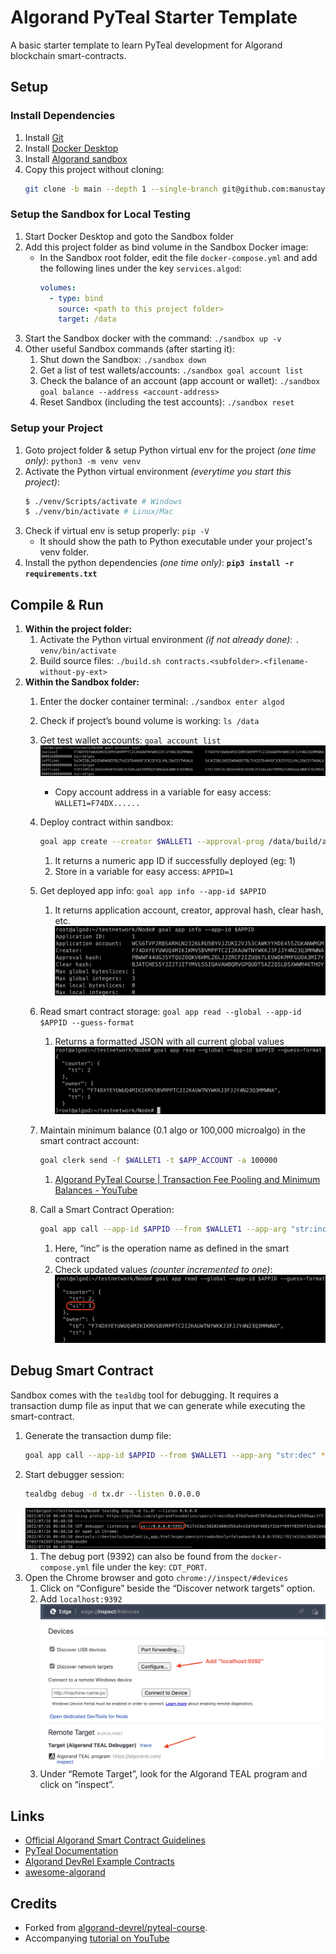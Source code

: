 # Algorand PyTeal Starter Template
A basic starter template to learn PyTeal development for Algorand blockchain smart-contracts.


## Setup

### Install Dependencies
1. Install [Git](https://github.com/git-guides/install-git)
2. Install [Docker Desktop](https://www.docker.com/products/docker-desktop)
3. Install [Algorand sandbox](https://github.com/algorand/sandbox)
4. Copy this project without cloning:
   ```bash
   git clone -b main --depth 1 --single-branch git@github.com:manustays/algorand-pyteal-smart-contract-starter-template.git && rm -rf algorand-pyteal-smart-contract-starter-template/.git/
   ```


### Setup the Sandbox for Local Testing
1. Start Docker Desktop and goto the Sandbox folder
2. Add this project folder as bind volume in the Sandbox Docker image:
   - In the Sandbox root folder, edit the file `docker-compose.yml` and add the following lines under the key `services.algod`:
      ```yml
      volumes:
        - type: bind
          source: <path to this project folder>
          target: /data
      ```
3. Start the Sandbox docker with the command: `./sandbox up -v`
4. Other useful Sandbox commands (after starting it):
    1. Shut down the Sandbox: `./sandbox down`
    2. Get a list of test wallets/accounts: `./sandbox goal account list`
    3. Check the balance of an account (app account or wallet): `./sandbox goal balance --address <account-address>`
    4. Reset Sandbox (including the test accounts): `./sandbox reset`


### Setup your Project
1. Goto project folder & setup Python virtual env for the project _(one time only)_: `python3 -m venv venv`
2. Activate the Python virtual environment _(everytime you start this project)_:
    ```bash
    $ ./venv/Scripts/activate # Windows
    $ ./venv/bin/activate # Linux/Mac
    ```
3. Check if virtual env is setup properly: `pip -V`
   - It should show the path to Python executable under your project's venv folder.
4. Install the python dependencies _(one time only)_: **`pip3 install -r requirements.txt`**


## Compile & Run
1. **Within the project folder:**
   1. Activate the Python virtual environment _(if not already done)_: `. venv/bin/activate`
   2. Build source files: `./build.sh contracts.<subfolder>.<filename-without-py-ext>`
2. **Within the Sandbox folder:**
   1. Enter the docker container terminal: `./sandbox enter algod`
   1. Check if project’s bound volume is working: `ls /data`
   1. Get test wallet accounts: `goal account list`
      ![Example](/img/1.png)
      - Copy account address in a variable for easy access: `WALLET1=F74DX......`
   1. Deploy contract within sandbox:
      ```bash
      goal app create --creator $WALLET1 --approval-prog /data/build/approval.teal --clear-prog /data/build/clear.teal --global-byteslices 1 --global-ints 3 --local-byteslices 0 --local-ints 0
      ```
      1. It returns a numeric app ID if successfully deployed (eg: 1)
      1. Store in a variable for easy access: `APPID=1`
   1. Get deployed app info: `goal app info --app-id $APPID`
       1. It returns application account, creator, approval hash, clear hash, etc.
       ![Example](/img/2.png)

   1. Read smart contract storage: `goal app read --global --app-id $APPID --guess-format`
       1. Returns a formatted JSON with all current global values
       ![Example](/img/3.png)

   1. Maintain minimum balance (0.1 algo or 100,000 microalgo) in the smart contract account:
       ```bash
       goal clerk send -f $WALLET1 -t $APP_ACCOUNT -a 100000
       ```
       1. [Algorand PyTeal Course | Transaction Fee Pooling and Minimum Balances - YouTube](https://www.youtube.com/watch?v=k3K9_UNlsFY&list=PLpAdAjL5F75CNnmGbz9Dm_k-z5I6Sv9_x&index=12)
   1. Call a Smart Contract Operation:
      ```bash
      goal app call --app-id $APPID --from $WALLET1 --app-arg "str:inc"
      ```
      1. Here, “inc” is the operation name as defined in the smart contract
      1. Check updated values *(counter incremented to one)*:
         ![Example](/img/4.png)

## Debug Smart Contract

Sandbox comes with the `tealdbg` tool for debugging. It requires a transaction dump file as input that we can generate while executing the smart-contract.

1. Generate the transaction dump file:
   ```bash
   goal app call --app-id $APPID --from $WALLET1 --app-arg "str:dec" **--dryrun-dump -o tx.dr**
   ```
1. Start debugger session:
   ```bash
   tealdbg debug -d tx.dr --listen 0.0.0.0
   ```
   ![Example](/img/6.png)
   1. The debug port (9392) can also be found from the `docker-compose.yml` file under the key: `CDT_PORT`.
1. Open the Chrome browser and goto `chrome://inspect/#devices`
   1. Click on “Configure” beside the “Discover network targets” option.
   1. Add `localhost:9392`
      ![Example](/img/7.png)
   1. Under “Remote Target”, look for the Algorand TEAL program and click on “inspect”.


## Links

- [Official Algorand Smart Contract Guidelines](https://developer.algorand.org/docs/get-details/dapps/avm/teal/guidelines/)
- [PyTeal Documentation](https://pyteal.readthedocs.io/en/latest/index.html)
- [Algorand DevRel Example Contracts](https://github.com/algorand/smart-contracts)
- [awesome-algorand](https://github.com/aorumbayev/awesome-algorand)


## Credits
- Forked from [algorand-devrel/pyteal-course](https://github.com/algorand-devrel/pyteal-course).
- Accompanying [tutorial on YouTube](https://www.youtube.com/playlist?list=PLpAdAjL5F75CNnmGbz9Dm_k-z5I6Sv9_x)

